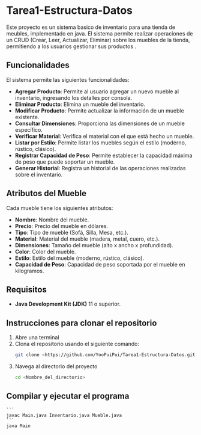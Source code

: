 # Tarea1-Estructura-Datos

Este proyecto es un sistema basico de inventario para una tienda de meubles, implementado en java. El sistema permite realizar operaciones
de un CRUD (Crear, Leer, Actualizar, Eliminar) sobre los muebles de la tienda, permitiendo a los usuarios gestionar sus productos .

## Funcionalidades

El sistema permite las siguientes funcionalidades:

- **Agregar Producto**: Permite al usuario agregar un nuevo mueble al inventario, ingresando los detalles por consola.
- **Eliminar Producto**: Elimina un mueble del inventario.
- **Modificar Producto**: Permite actualizar la información de un mueble existente.
- **Consultar Dimensiones**: Proporciona las dimensiones de un mueble específico.
- **Verificar Material**: Verifica el material con el que está hecho un mueble.
- **Listar por Estilo**: Permite listar los muebles según el estilo (moderno, rústico, clásico).
- **Registrar Capacidad de Peso**: Permite establecer la capacidad máxima de peso que puede soportar un mueble.
- **Generar Historial**: Registra un historial de las operaciones realizadas sobre el inventario.

## Atributos del Mueble

Cada mueble tiene los siguientes atributos:

- **Nombre**: Nombre del mueble.
- **Precio**: Precio del mueble en dólares.
- **Tipo**: Tipo de mueble (Sofá, Silla, Mesa, etc.).
- **Material**: Material del mueble (madera, metal, cuero, etc.).
- **Dimensiones**: Tamaño del mueble (alto x ancho x profundidad).
- **Color**: Color del mueble.
- **Estilo**: Estilo del mueble (moderno, rústico, clásico).
- **Capacidad de Peso**: Capacidad de peso soportada por el mueble en kilogramos.

## Requisitos
- **Java Development Kit (JDK)** 11 o superior.
## Instrucciones para clonar el repositorio
1. Abre una terminal
2. Clona el repositorio usando el siguiente comando:
   ```bash
   git clone <https://github.com/YooPuiPui/Tarea1-Estructura-Datos.git>
3. Navega al directorio del proyecto
    ```bash
    cd <Nombre_del_directorio>

## Compilar y ejecutar el programa
    ```
    javac Main.java Inventario.java Mueble.java
    ```
    java Main
